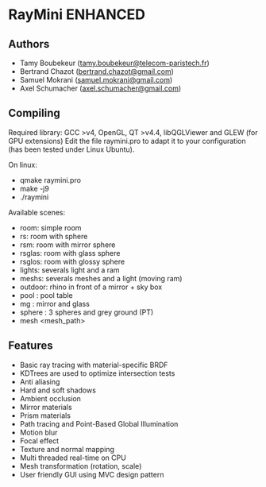 RayMini ENHANCED
================

Authors
-------

- Tamy Boubekeur (tamy.boubekeur@telecom-paristech.fr)
- Bertrand Chazot (bertrand.chazot@gmail.com)
- Samuel Mokrani (samuel.mokrani@gmail.com)
- Axel Schumacher (axel.schumacher@gmail.com)

Compiling
----------
Required library: GCC >v4, OpenGL, QT >v4.4, libQGLViewer and GLEW (for GPU extensions)
Edit the file raymini.pro to adapt it to your configuration (has been tested under Linux Ubuntu).

On linux: 
- qmake raymini.pro
- make -j9
- ./raymini <scene>

Available scenes: 
-    room: simple room
-    rs: room with sphere
-    rsm: room with mirror sphere
-    rsglas: room with glass sphere
-    rsglos: room with glossy sphere
-    lights: severals light and a ram
-    meshs: severals meshes and a light (moving ram)
-    outdoor: rhino in front of a mirror + sky box
-    pool : pool table
-    mg : mirror and glass
-    sphere : 3 spheres and grey ground (PT)
-    mesh <mesh_path>


Features
--------

- Basic ray tracing with material-specific BRDF
- KDTrees are used to optimize intersection tests
- Anti aliasing
- Hard and soft shadows
- Ambient occlusion
- Mirror materials
- Prism materials
- Path tracing and Point-Based Global Illumination
- Motion blur
- Focal effect
- Texture and normal mapping
- Multi threaded real-time on CPU
- Mesh transformation (rotation, scale)
- User friendly GUI using MVC design pattern
